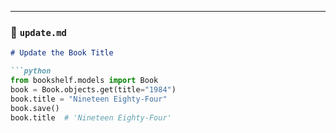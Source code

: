 
---

### 📄 `update.md`

```markdown
# Update the Book Title

```python
from bookshelf.models import Book
book = Book.objects.get(title="1984")
book.title = "Nineteen Eighty-Four"
book.save()
book.title  # 'Nineteen Eighty-Four'
